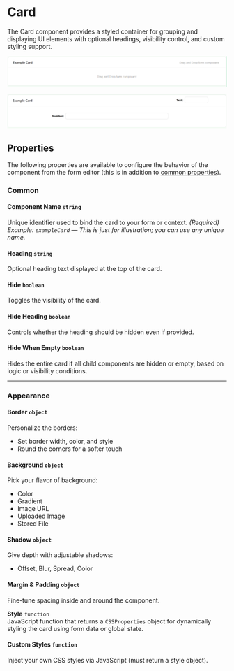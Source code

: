 # Card

The Card component provides a styled container for grouping and displaying UI elements with optional headings, visibility control, and custom styling support.


![Image](../Layouts/images/cards1.png)

![Image](../Layouts/images/cards2.png)


## **Properties**

The following properties are available to configure the behavior of the component from the form editor (this is in addition to [common properties](/docs/front-end-basics/form-components/common-component-properties)).


### Common

#### **Component Name** `string`  
Unique identifier used to bind the card to your form or context. *(Required)*  
_Example: `exampleCard` — This is just for illustration; you can use any unique name._

#### **Heading** `string`  
Optional heading text displayed at the top of the card.

#### **Hide** `boolean`  
Toggles the visibility of the card.

#### **Hide Heading** `boolean`  
Controls whether the heading should be hidden even if provided.

#### **Hide When Empty** `boolean`  
Hides the entire card if all child components are hidden or empty, based on logic or visibility conditions.

___

### Appearance

#### **Border** ``object``

Personalize the borders:
- Set border width, color, and style
- Round the corners for a softer touch

#### **Background** ``object``

Pick your flavor of background:

- Color
- Gradient
- Image URL
- Uploaded Image
- Stored File

#### **Shadow** ``object``

Give depth with adjustable shadows:

- Offset, Blur, Spread, Color

#### **Margin & Padding** ``object``

Fine-tune spacing inside and around the component.

**Style** `function`  
JavaScript function that returns a `CSSProperties` object for dynamically styling the card using form data or global state.

####  **Custom Styles** ``function``

Inject your own CSS styles via JavaScript (must return a style object).

